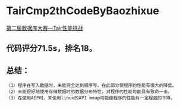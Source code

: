 # TairCmp2thCodeByBaozhixue
  [第二届数据库大赛—Tair性能挑战](https://tianchi.aliyun.com/competition/entrance/531820/introduction)
## 代码评分71.5s，排名18。
## 总结：
    （1）程序在写入数据时，未能完全达到顺序写。在此部分使程序的性能有很大的降低。
    （2）未能很好地使用存储数据时的数据分布特性，对程序的性能可能具有致命一击。
    （3）在使用AEP时，未使用linux的API mmap可能使程序的性能有一定程度的下降。
